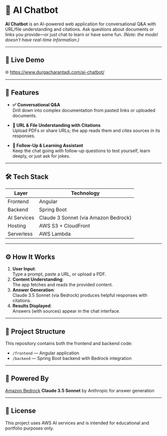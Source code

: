 # 🤖 AI Chatbot

**AI Chatbot** is an AI-powered web application for conversational Q&A with URL/file understanding and citations. Ask questions about documents or links you provide—or just chat to learn or have some fun. *(Note: the model doesn’t have real-time information.)*

---

## 🔗 Live Demo
🌐 https://www.durgacharantadi.com/ai-chatbot/

---

## 🧠 Features

- **✅ Conversational Q&A**   
  Drill down into complex documentation from pasted links or uploaded documents.

- **📎 URL & File Understanding with Citations**   
  Upload PDFs or share URLs; the app reads them and cites sources in its responses.

- **💬 Follow-Up & Learning Assistant**   
  Keep the chat going with follow-up questions to test yourself, learn deeply, or just ask for jokes.

---

## 🛠 Tech Stack

| Layer        | Technology                         |
|--------------|-------------------------------------|
| Frontend     | Angular                             |
| Backend      | Spring Boot                         |
| AI Services  | Claude 3 Sonnet (via Amazon Bedrock)|
| Hosting      | AWS S3 + CloudFront                 |
| Serverless   | AWS Lambda                          |

---

## ⚙️ How It Works

1. **User Input**:   
   Type a prompt, paste a URL, or upload a PDF.  
2. **Content Understanding**:   
   The app fetches and reads the provided content.  
3. **Answer Generation**:   
   Claude 3.5 Sonnet (via Bedrock) produces helpful responses with citations.  
4. **Results Displayed**:   
   Answers (with sources) appear in the chat interface.

---

## 📁 Project Structure

This repository contains both the frontend and backend code:

- `/frontend` — Angular application
- `/backend` — Spring Boot backend with Bedrock integration

---

## 🧠 Powered By
[Amazon Bedrock](https://aws.amazon.com/bedrock/)
**Claude 3.5 Sonnet** by Anthropic for answer generation

---

## 📄 License
This project uses AWS AI services and is intended for educational and portfolio purposes only.
